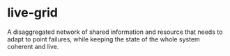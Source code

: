 # live-grid
A disaggregated network of shared information and resource that needs to adapt to point failures, while keeping the state of the whole system coherent and live.
